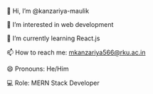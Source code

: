 👋 Hi, I’m @kanzariya-maulik

👀 I’m interested in web development

🌱 I’m currently learning React.js

📫 How to reach me: mkanzariya566@rku.ac.in

😄 Pronouns: He/Him

💻 Role: MERN Stack Developer
